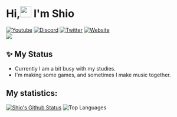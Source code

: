 <h1 align="left">Hi,<a target="_blank"><img src="https://media.giphy.com/media/hvRJCLFzcasrR4ia7z/giphy.gif" width="30px" style="max-width:100%;"></a> I'm Shio</h1>

[![Youtube](https://img.shields.io/badge/YouTube-FF0000?style=for-the-badge&logo=youtube&logoColor=white)](https://www.youtube.com/Shio7)
[![Discord](https://img.shields.io/badge/Discord-7289DA?style=for-the-badge&logo=discord&logoColor=white)](https://discord.com/users/643116087919116298)
[![Twitter](https://img.shields.io/badge/Twitter-1DA1F2?style=for-the-badge&logo=twitter&logoColor=white)](https://twitter.com/ParfaitShio)
[![Website](https://img.shields.io/website?label=shiii.io&style=for-the-badge&url=https://shiii.io)](https://shiii.io)    
![](https://komarev.com/ghpvc/?username=shio7&color=blueviolet)

## ✨ My Status
+ Currently I am a bit busy with my studies.
+ I'm making some games, and sometimes I make music together.  

## My statistics:  
[![Shio's Github Status](https://github-readme-stats.vercel.app/api?username=shio7&show_icons=true&layout=compact&theme=buefy)](https://github.com/shio7)
![Top Languages](https://github-readme-stats.vercel.app/api/top-langs/?username=shio7&layout=compact&theme=buefy)
 

